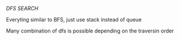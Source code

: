 *DFS SEARCH*

Everyting similar to BFS, just use stack instead of queue

Many combination of dfs is possible depending on the traversin order

